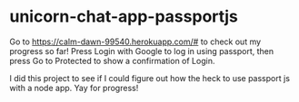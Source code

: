 # unicorn-chat-app-passportjs

Go to https://calm-dawn-99540.herokuapp.com/# to check out my progress so far! 
Press Login with Google to log in using passport, then press Go to Protected to show a confirmation of Login.

I did this project to see if I could figure out how the heck to use passport js with a node app.  Yay for progress!
